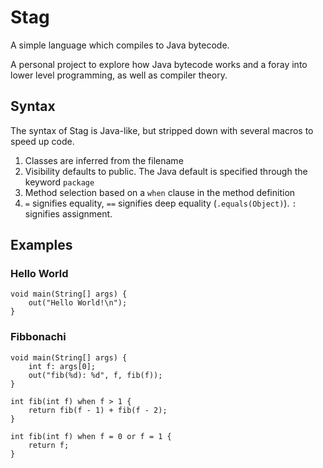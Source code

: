 # Stag

A simple language which compiles to Java bytecode.

A personal project to explore how Java bytecode works and a foray into lower level programming, as well as compiler theory.

## Syntax

The syntax of Stag is Java-like, but stripped down with several macros to speed up code.

1. Classes are inferred from the filename
2. Visibility defaults to public. The Java default is specified through the keyword `package`
3. Method selection based on a `when` clause in the method definition
4. `=` signifies equality, `==` signifies deep equality (`.equals(Object)`). `:` signifies assignment.

## Examples

### Hello World

```stag
void main(String[] args) {
    out("Hello World!\n");
}
```

### Fibbonachi

```stag
void main(String[] args) {
    int f: args[0];
    out("fib(%d): %d", f, fib(f));
}

int fib(int f) when f > 1 {
    return fib(f - 1) + fib(f - 2);
}

int fib(int f) when f = 0 or f = 1 {
    return f;
}
```
